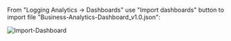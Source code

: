 From "Logging Analytics -> Dashboards" use "Import dashboards" button to import file "Business-Analytics-Dashboard_v1.0.json":

![Import-Dashboard](https://github.com/user-attachments/assets/0a45e36f-e44a-47b6-bbc4-7d9331c3e931)
